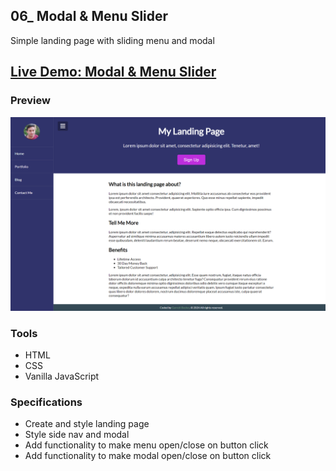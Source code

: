 ## 06_ Modal & Menu Slider

Simple landing page with sliding menu and modal

## [Live Demo: Modal & Menu Slider](https://06-modal-menu-slider-gdbecker.replit.app/)

### Preview

!["HomePage"](./HomePage.png)

### Tools
- HTML
- CSS
- Vanilla JavaScript

### Specifications
- Create and style landing page
- Style side nav and modal
- Add functionality to make menu open/close on button click
- Add functionality to make modal open/close on button click
